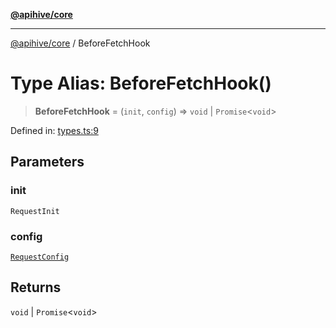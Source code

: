 [**@apihive/core**](../README.md)

***

[@apihive/core](../globals.md) / BeforeFetchHook

# Type Alias: BeforeFetchHook()

> **BeforeFetchHook** = (`init`, `config`) => `void` \| `Promise`\<`void`\>

Defined in: [types.ts:9](https://github.com/cleverplatypus/apihive-core/blob/07013091b03a0f47e51724fb271d78c36a50ebbd/src/types.ts#L9)

## Parameters

### init

`RequestInit`

### config

[`RequestConfig`](RequestConfig.md)

## Returns

`void` \| `Promise`\<`void`\>
